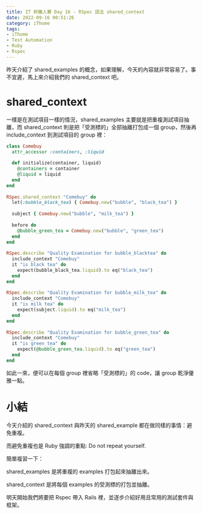 ```yaml
---
title: IT 邦鐵人賽 Day 16 - RSpec 語法 shared_context
date: 2022-09-16 00:51:26
category: iThome
tags: 
- iThome
- Test Automation
- Ruby
- Rspec
---
```

昨天介紹了 shared_examples 的概念，如果理解，今天的內容就非常容易了。事不宜遲，馬上來介紹我們的 shared_context 吧。

# shared_context

<!--more-->
一樣是在測試項目一樣的情況，shared_examples 主要就是把重複測試項目抽離，而 shared_context 則是把「受測標的」全部抽離打包成一個 group，然後再 include_context 到測試項目的 group 裡：

```ruby
class Comebuy
  attr_accessor :containers, :liquid
 
  def initialize(container, liquid)
    @containers = container
    @liquid = liquid
  end
end
 
RSpec.shared_context "Comebuy" do
  let(:bubble_black_tea) { Comebuy.new("bubble", "black_tea") }
 
  subject { Comebuy.new("bubble", "milk_tea") }
 
  before do
    @bubble_green_tea = Comebuy.new("bubble", "green_tea")
  end
end
 
RSpec.describe "Quality Examination for bubble_blacktea" do
  include_context "Comebuy"
  it "is black tea" do
    expect(bubble_black_tea.liquid).to eq("black_tea")
  end
end
 
RSpec.describe "Quality Examination for bubble_milk_tea" do
  include_context "Comebuy"
  it "is milk tea" do
    expect(subject.liquid).to eq("milk_tea")
  end
end
 
RSpec.describe "Quality Examination for bubble_green_tea" do
  include_context "Comebuy"
  it "is green tea" do
    expect(@bubble_green_tea.liquid).to eq("green_tea")
  end
end
```

如此一來，便可以在每個 group 裡省略「受測標的」的 code，讓 group 乾淨優雅一點。

# 小結
今天介紹的 shared_context 與昨天的 shared_example 都在做同樣的事情：避免重複。

而避免重複也是 Ruby 強調的重點: Do not repeat yourself.

簡單複習一下：

shared_examples 是將重複的 examples 打包起來抽離出來。

shared_context 是將每個 examples 的受測標的打包並抽離。

明天開始我們將要把 Rspec 帶入 Rails 裡，並逐步介紹好用且常用的測試套件與框架。

